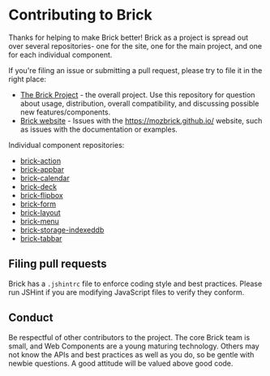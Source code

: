 # Contributing to Brick

Thanks for helping to make Brick better! Brick as a project is spread out over several repositories- one for the site, one for the main project, and one for each individual component.

If you're filing an issue or submitting a pull request, please try to file it in the right place:

* [The Brick Project](https://github.com/mozbrick/brick/) - the overall project. Use this repository for question about usage, distribution, overall compatibility, and discussing possible new features/components.
* [Brick website](https://github.com/mozbrick/mozbrick.github.io/) - Issues with the https://mozbrick.github.io/ website, such as issues with the documentation or examples.

Individual component repositories:

* [brick-action](https://github.com/mozbrick/brick-action)
* [brick-appbar](https://github.com/mozbrick/brick-appbar)
* [brick-calendar](https://github.com/mozbrick/brick-calendar)
* [brick-deck](https://github.com/mozbrick/brick-deck)
* [brick-flipbox](https://github.com/mozbrick/brick-flipbox)
* [brick-form](https://github.com/mozbrick/brick-form)
* [brick-layout](https://github.com/mozbrick/brick-layout)
* [brick-menu](https://github.com/mozbrick/brick-menu)
* [brick-storage-indexeddb](https://github.com/mozbrick/brick-storage-indexeddb)
* [brick-tabbar](https://github.com/mozbrick/brick-tabbar)

## Filing pull requests

Brick has a `.jshintrc` file to enforce coding style and best practices. Please run JSHint if you are modifying JavaScript files to verify they conform.

## Conduct

Be respectful of other contributors to the project. The core Brick team is small, and Web Components are a young maturing technology. Others may not know the APIs and best practices as well as you do, so be gentle with newbie questions. A good attitude will be valued above good code.
